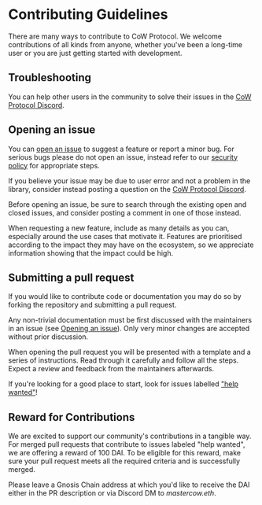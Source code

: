 # Contributing Guidelines

There are many ways to contribute to CoW Protocol. We welcome contributions of all kinds from anyone, whether you've been a long-time user or you are just getting started with development.

## Troubleshooting

You can help other users in the community to solve their issues in the [CoW Protocol Discord].

[CoW Protocol Discord]: https://discord.gg/cowprotocol
[CoW Protocol Forums]: https://forum.cow.fi

## Opening an issue

You can [open an issue] to suggest a feature or report a minor bug. For serious bugs please do not open an issue, instead refer to our [security policy] for appropriate steps.

If you believe your issue may be due to user error and not a problem in the library, consider instead posting a question on the [CoW Protocol Discord].

Before opening an issue, be sure to search through the existing open and closed issues, and consider posting a comment in one of those instead.

When requesting a new feature, include as many details as you can, especially around the use cases that motivate it. 
Features are prioritised according to the impact they may have on the ecosystem, so we appreciate information showing that the impact could be high.

[security policy]: https://github.com/cowprotocol/services/security
[open an issue]: https://github.com/cowprotocol/services/issues/new/choose

## Submitting a pull request

If you would like to contribute code or documentation you may do so by forking the repository and submitting a pull request.

Any non-trivial documentation must be first discussed with the maintainers in an issue (see [Opening an issue](#opening-an-issue)). Only very minor changes are accepted without prior discussion.

When opening the pull request you will be presented with a template and a series of instructions. Read through it carefully and follow all the steps. 
Expect a review and feedback from the maintainers afterwards.

If you're looking for a good place to start, look for issues labelled ["help wanted"](./labels/help%20wanted)!

## Reward for Contributions
We are excited to support our community's contributions in a tangible way. 
For merged pull requests that contribute to issues labeled "help wanted", we are offering a reward of 100 DAI.
To be eligible for this reward, make sure your pull request meets all the required criteria and is successfully merged. 

Please leave a Gnosis Chain address at which you'd like to receive the DAI either in the PR description or via Discord DM to *mastercow.eth*.
